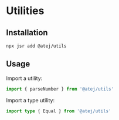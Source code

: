 # Utilities

## Installation

```shell
npx jsr add @atej/utils
```

## Usage

Import a utility:

```typescript
import { parseNumber } from '@atej/utils'
```

Import a type utility:

```typescript
import type { Equal } from '@atej/utils'
```
